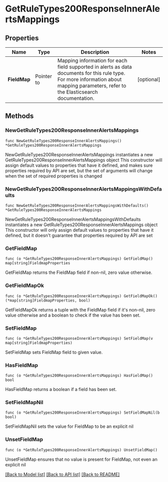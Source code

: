 # GetRuleTypes200ResponseInnerAlertsMappings

## Properties

Name | Type | Description | Notes
------------ | ------------- | ------------- | -------------
**FieldMap** | Pointer to  | Mapping information for each field supported in alerts as data documents for this rule type. For more information about mapping parameters, refer to the Elasticsearch documentation.  | [optional] 

## Methods

### NewGetRuleTypes200ResponseInnerAlertsMappings

`func NewGetRuleTypes200ResponseInnerAlertsMappings() *GetRuleTypes200ResponseInnerAlertsMappings`

NewGetRuleTypes200ResponseInnerAlertsMappings instantiates a new GetRuleTypes200ResponseInnerAlertsMappings object
This constructor will assign default values to properties that have it defined,
and makes sure properties required by API are set, but the set of arguments
will change when the set of required properties is changed

### NewGetRuleTypes200ResponseInnerAlertsMappingsWithDefaults

`func NewGetRuleTypes200ResponseInnerAlertsMappingsWithDefaults() *GetRuleTypes200ResponseInnerAlertsMappings`

NewGetRuleTypes200ResponseInnerAlertsMappingsWithDefaults instantiates a new GetRuleTypes200ResponseInnerAlertsMappings object
This constructor will only assign default values to properties that have it defined,
but it doesn't guarantee that properties required by API are set

### GetFieldMap

`func (o *GetRuleTypes200ResponseInnerAlertsMappings) GetFieldMap() map[string]FieldmapProperties`

GetFieldMap returns the FieldMap field if non-nil, zero value otherwise.

### GetFieldMapOk

`func (o *GetRuleTypes200ResponseInnerAlertsMappings) GetFieldMapOk() (*map[string]FieldmapProperties, bool)`

GetFieldMapOk returns a tuple with the FieldMap field if it's non-nil, zero value otherwise
and a boolean to check if the value has been set.

### SetFieldMap

`func (o *GetRuleTypes200ResponseInnerAlertsMappings) SetFieldMap(v map[string]FieldmapProperties)`

SetFieldMap sets FieldMap field to given value.

### HasFieldMap

`func (o *GetRuleTypes200ResponseInnerAlertsMappings) HasFieldMap() bool`

HasFieldMap returns a boolean if a field has been set.

### SetFieldMapNil

`func (o *GetRuleTypes200ResponseInnerAlertsMappings) SetFieldMapNil(b bool)`

 SetFieldMapNil sets the value for FieldMap to be an explicit nil

### UnsetFieldMap
`func (o *GetRuleTypes200ResponseInnerAlertsMappings) UnsetFieldMap()`

UnsetFieldMap ensures that no value is present for FieldMap, not even an explicit nil

[[Back to Model list]](../README.md#documentation-for-models) [[Back to API list]](../README.md#documentation-for-api-endpoints) [[Back to README]](../README.md)


